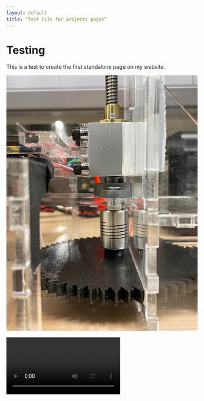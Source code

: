 ```yaml
---
layout: default
title: “Test File for projects pages”
---
```


# Testing

This is a test to create the first standalone page on my website.

![Magnetometer data collection platform](../images/IMG_3834.jpeg)

<video class="tab" controls>Your browser does not support the &lt;video&gt; tag.
  <source src="/jargon/m/computer-hope.mp4"/>
</video>


<model-viewer id="reveal" loading="eager" camera-controls auto-rotate src="../models/Astronaut.glb" alt="A 3D model of a shishkebab" shadow-intensity="1" width="890px" height="800px"></model-viewer>
